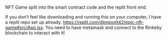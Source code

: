 NFT Game split into the smart contract code and the replit front end.

If you don't feel like downloading and running this on your computer, I have a replit repo set up already. https://replit.com/@mpvolt42/epic-nft-game#src/App.jsx. You need to have metamask and connect to the Rinkeby blockchain to interact with it!
```
